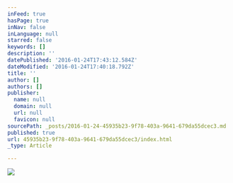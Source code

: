 ```yaml
---
inFeed: true
hasPage: true
inNav: false
inLanguage: null
starred: false
keywords: []
description: ''
datePublished: '2016-01-24T17:43:12.584Z'
dateModified: '2016-01-24T17:40:18.792Z'
title: ''
author: []
authors: []
publisher:
  name: null
  domain: null
  url: null
  favicon: null
sourcePath: _posts/2016-01-24-45935b23-9f78-403a-9641-679da55dcec3.md
published: true
url: 45935b23-9f78-403a-9641-679da55dcec3/index.html
_type: Article

---
```

![](https://the-grid-user-content.s3-us-west-2.amazonaws.com/329ffe3a-b3af-4fc4-8e02-5fa3e2b25376.jpg)